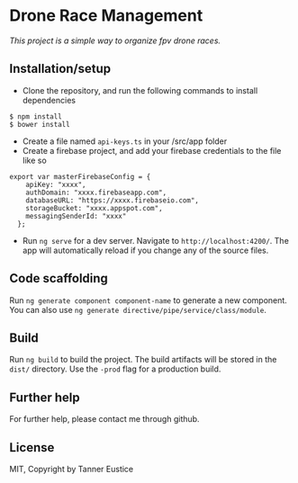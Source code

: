 # Drone Race Management
_This project is a simple way to organize fpv drone races._

## Installation/setup
* Clone the repository, and run the following commands to install dependencies

```
$ npm install
$ bower install
```
* Create a file named `api-keys.ts` in your /src/app folder
* Create a firebase project, and add your firebase credentials to the file like so
```
export var masterFirebaseConfig = {
    apiKey: "xxxx",
    authDomain: "xxxx.firebaseapp.com",
    databaseURL: "https://xxxx.firebaseio.com",
    storageBucket: "xxxx.appspot.com",
    messagingSenderId: "xxxx"
  };
```
* Run `ng serve` for a dev server. Navigate to `http://localhost:4200/`. The app will automatically reload if you change any of the source files.

## Code scaffolding

Run `ng generate component component-name` to generate a new component. You can also use `ng generate directive/pipe/service/class/module`.

## Build

Run `ng build` to build the project. The build artifacts will be stored in the `dist/` directory. Use the `-prod` flag for a production build.

## Further help

For further help, please contact me through github.

## License

MIT, Copyright by Tanner Eustice
